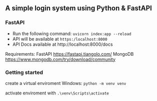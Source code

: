 ## A simple login system using Python & FastAPI 

### FastAPI

* Run the following command: `uvicorn index:app --reload` 
* API will be available at `https:/localhost:8000`
* API Docs available at http://localhost:8000/docs


Requirements:
FastAPI https://fastapi.tiangolo.com/
MongoDB https://www.mongodb.com/try/download/community


### Getting started

create a virtual enviroment
Windows: `python -m venv venv`

activate enviroment with
`.\venv\Scripts\activate`
